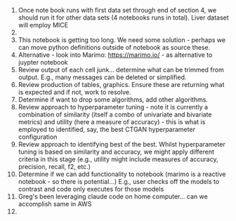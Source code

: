 1. Once note book runs with first data set through end of section 4, we should run it for other data sets (4 notebooks runs in total).  Liver dataset will employ MICE
2.
3. This notebook is getting too long.  We need some solution - perhaps we can move python definitions outside of notebook as source these.
4. Alternative - look into Marimo: https://marimo.io/ - as alternative to juypter notebook
5. Review output of each cell junk... determine what can be trimmed from output. E.g., many messages can be deleted or simplified.
6. Review production of tables, graphics. Ensure these are returning what is expected and if not, work to resolve.
7. Determine if want to drop some algorithms, add other algorithms.
8. Review approach to hyperparameter tuning - note it is currently a combination of similarity (itself a combo of univariate and bivariate metrics) and utility (here a measure of accuracy) - this is what is employed to identified, say, the best CTGAN hyperparameter configuration
9. Review approach to identifying best of the best.  Whilst hyperparameter tuning is based on similarity and accuracy, we might apply different criteria in this stage (e.g., utility might include measures of accuracy, precision, recall, f2, etc.)
10. Determine if we can add functionality to notebook (marimo is a reactive notebook - so there is potential...) E.g., user checks off the models to contrast and code only executes for those models
11. Greg's been leveraging claude code on home computer... can we accomplish same in AWS
12. 
